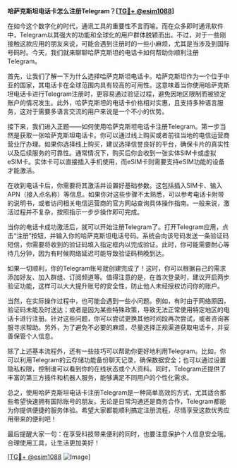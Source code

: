 **哈萨克斯坦电话卡怎么注册Telegram？[[TG💪+ @esim1088](https://t.me/s/esim1088)]**

在如今这个数字化的时代，通讯工具的重要性不言而喻。而在众多即时通讯软件中，Telegram以其强大的功能和全球化的用户群体脱颖而出。不过，对于一些刚接触这款应用的朋友来说，可能会遇到注册时的一些小麻烦，尤其是当涉及到国际号码时。今天，我们就来聊聊哈萨克斯坦的电话卡如何帮助你顺利注册Telegram。

首先，让我们了解一下为什么选择哈萨克斯坦电话卡。哈萨克斯坦作为一个位于中亚的国家，其电话卡在全球范围内具有较高的可用性。这意味着当你使用哈萨克斯坦电话卡进行Telegram注册时，更容易通过验证过程，避免因地区限制而被锁定账户的情况发生。此外，哈萨克斯坦的电话卡价格相对实惠，且支持多种语言服务，这对于需要多语言交流的用户来说是一个不小的优势。

接下来，我们进入正题——如何使用哈萨克斯坦电话卡注册Telegram。第一步当然是获取一张哈萨克斯坦电话卡。你可以通过线上购买或者前往当地的电信运营商营业厅办理。如果你选择线上购买，建议选择信誉良好的平台，确保卡片的真实性以及后续服务的可靠性。通常情况下，购买后你会收到一张实体SIM卡或虚拟eSIM卡。实体卡可以直接插入手机使用，而eSIM卡则需要支持eSIM功能的设备才能激活。

在收到电话卡后，你需要将其激活并设置好基础参数。这包括插入SIM卡、输入APN（接入点名称）等信息。如果你对这些步骤不太熟悉，可以参考电话卡附带的说明书，或者访问相关电信运营商的官方网站查询具体操作指南。一般来说，激活过程并不复杂，按照指示一步步操作即可完成。

当你的电话卡成功激活后，就可以开始注册Telegram了。打开Telegram应用，点击“注册”按钮，并输入你的哈萨克斯坦电话号码。系统会向该号码发送一条验证码短信，你需要将收到的验证码填入指定框内以完成验证。此时，你可能需要耐心等待几分钟，因为有时候网络延迟可能导致验证码稍晚到达。

如果一切顺利，你的Telegram账号就创建完成了！这时，你可以根据自己的需求添加好友、加入群组、订阅频道等。值得注意的是，在首次登录时，建议开启两步验证功能，这样可以大大提升账号的安全性，防止他人未经授权访问你的账户。

当然，在实际操作过程中，也可能会遇到一些小问题。例如，有时由于网络原因，验证码未能及时送达；或者是因为某些特殊政策，导致无法正常使用特定地区的电话卡进行注册。针对这些问题，你可以尝试更换其他时间段再次尝试，或者咨询客服寻求帮助。另外，为了避免不必要的麻烦，尽量选择正规渠道获取电话卡，并妥善保管个人信息。

除了上述基本流程外，还有一些技巧可以帮助你更好地利用Telegram。比如，你可以利用Telegram的云存储功能备份聊天记录，确保数据安全；也可以通过设置隐私权限，控制谁可以看到你的在线状态或个人资料。同时，Telegram还提供了丰富的第三方插件和机器人服务，能够满足不同用户的个性化需求。

总之，使用哈萨克斯坦电话卡注册Telegram是一种简单高效的方式，尤其适合那些希望快速拥有国际账号的朋友。无论是日常沟通还是商务合作，Telegram都能为你提供便捷的服务体验。希望大家都能顺利搞定注册流程，尽情享受这款优秀应用带来的便利吧！

最后提醒大家一句：在享受科技带来便利的同时，也要注意保护个人信息安全哦。合理使用工具，让生活更加美好！

[[TG💪+ @esim1088](https://t.me/s/esim1088) ![Image](https://i.postimg.cc/4NQfJmqS/Snipaste-2025-05-13-00-14-12.png)]